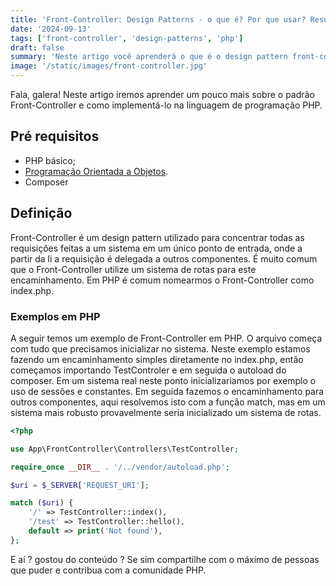 ```yaml
---
title: 'Front-Controller: Design Patterns - o que é? Por que usar? Resumo com exemplos!'
date: '2024-09-13'
tags: ['front-controller', 'design-patterns', 'php']
draft: false
summary: 'Neste artigo você aprenderá o que é o design pattern front-controller e como utiliza-lo para escrever códigos melhores.'
image: '/static/images/front-controller.jpg'
---
```


Fala, galera! Neste artigo iremos aprender um pouco mais sobre o padrão Front-Controller e como implementá-lo na linguagem de programação PHP.

## Pré requisitos

- PHP básico;
- [Programação Orientada a Objetos](https://devcontratado.com/blog/engenharia-de-software/orientacao-a-objetos).
- Composer

## Definição

Front-Controller é um design pattern utilizado para concentrar todas as requisições feitas a um sistema em um único ponto de entrada, onde a partir da li a requisição é delegada a outros componentes. É muito comum que o Front-Controller utilize um sistema de rotas para este encaminhamento. Em PHP é comum nomearmos o Front-Controller como index.php.

### Exemplos em PHP

A seguir temos um exemplo de Front-Controller em PHP. O arquivo começa com tudo que precisamos inicializar no sistema. Neste exemplo estamos fazendo um encaminhamento simples diretamente no index.php, então começamos importando TestControler e em seguida o autoload do composer. Em um sistema real neste ponto inicializariamos por exemplo o uso de sessões e constantes. Em seguida fazemos o encaminhamento para outros componentes, aqui resolvemos isto com a função match, mas em um sistema mais robusto provavelmente seria inicializado um sistema de rotas.

```php
<?php

use App\FrontController\Controllers\TestController;

require_once __DIR__ . '/../vendor/autoload.php';

$uri = $_SERVER['REQUEST_URI'];

match ($uri) {
    '/' => TestController::index(),
    '/test' => TestController::hello(),
    default => print('Not found'),
};
```

E aí ? gostou do conteúdo ? Se sim compartilhe com o máximo de pessoas que puder e contribua com a comunidade PHP.